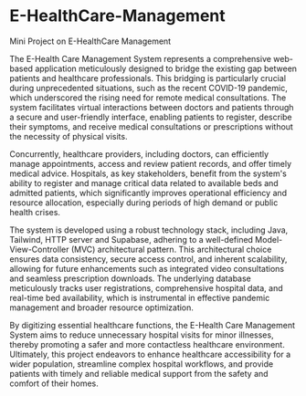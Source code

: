 # E-HealthCare-Management
Mini Project on E-HealthCare Management

The E-Health Care Management System represents a comprehensive web-based application meticulously designed to bridge the existing gap between patients and healthcare professionals. This bridging is particularly crucial during unprecedented situations, such as the recent COVID-19 pandemic, which underscored the rising need for remote medical consultations.  The system facilitates virtual interactions between doctors and patients through a secure and user-friendly interface, enabling patients to register, describe their symptoms, and receive medical consultations or prescriptions without the necessity of physical visits.

Concurrently, healthcare providers, including doctors, can efficiently manage appointments, access and review patient records, and offer timely medical advice. Hospitals, as key stakeholders, benefit from the system's ability to register and manage critical data related to available beds and admitted patients, which significantly improves operational efficiency and resource allocation, especially during periods of high demand or public health crises.

The system is developed using a robust technology stack, including Java, Tailwind, HTTP server and Supabase, adhering to a well-defined Model-View-Controller (MVC) architectural pattern. This architectural choice ensures data consistency, secure access control, and inherent scalability, allowing for future enhancements such as integrated video consultations and seamless prescription downloads. The underlying database meticulously tracks user registrations, comprehensive hospital data, and real-time bed availability, which is instrumental in effective pandemic management and broader resource optimization.

By digitizing essential healthcare functions, the E-Health Care Management System aims to reduce unnecessary hospital visits for minor illnesses, thereby promoting a safer and more contactless healthcare environment. Ultimately, this project endeavors to enhance healthcare accessibility for a wider population, streamline complex hospital workflows, and provide patients with timely and reliable medical support from the safety and comfort of their homes.

